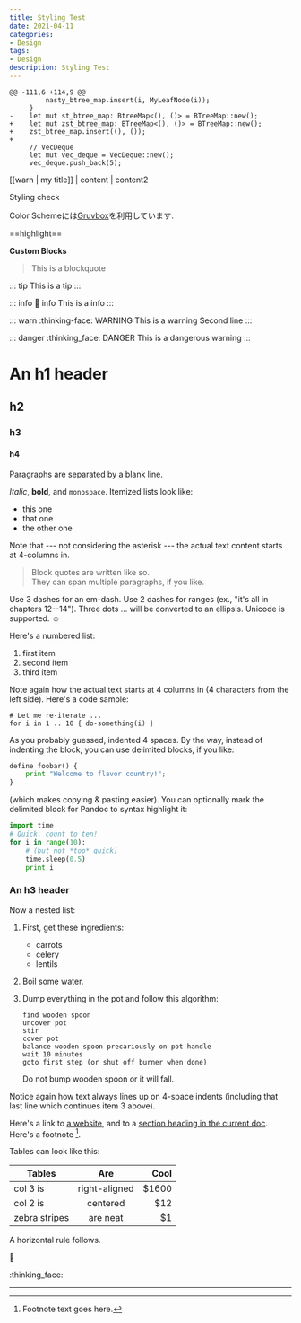 ```yaml
---
title: Styling Test
date: 2021-04-11
categories:
- Design
tags:
- Design
description: Styling Test
---
```


```diff-rust{1,2}[class="diff-highlight"][class="line-numbers"][data-file="btree.rs"][data-line="2"]
@@ -111,6 +114,9 @@
         nasty_btree_map.insert(i, MyLeafNode(i));
     }
-    let mut st_btree_map: BtreeMap<(), ()> = BTreeMap::new();
+    let mut zst_btree_map: BTreeMap<(), ()> = BTreeMap::new();
+    zst_btree_map.insert((), ());
+
     // VecDeque
     let mut vec_deque = VecDeque::new();
     vec_deque.push_back(5);
```

[[warn | my title]]
| content
| content2

Styling check

Color Schemeには[Gruvbox](https://github.com/morhetz/gruvbox)を利用しています.

==highlight==

**Custom Blocks**

> This is a blockquote

::: tip
This is a tip
:::

::: info :dog: info
This is a info
:::

::: warn :thinking-face: WARNING
This is a warning
Second line
:::

::: danger :thinking_face: DANGER
This is a dangerous warning
:::


# An h1 header

## h2

### h3

#### h4

Paragraphs are separated by a blank line.

*Italic*, **bold**, and `monospace`. Itemized lists
look like:

  * this one
  * that one
  * the other one

Note that --- not considering the asterisk --- the actual text
content starts at 4-columns in.

> Block quotes are
> written like so.  
> They can span multiple paragraphs,
> if you like.

Use 3 dashes for an em-dash. Use 2 dashes for ranges (ex., "it's all
in chapters 12--14"). Three dots ... will be converted to an ellipsis.
Unicode is supported. ☺

Here's a numbered list:

 1. first item
 2. second item
 3. third item

Note again how the actual text starts at 4 columns in (4 characters
from the left side). Here's a code sample:

    # Let me re-iterate ...
    for i in 1 .. 10 { do-something(i) }

As you probably guessed, indented 4 spaces. By the way, instead of
indenting the block, you can use delimited blocks, if you like:

~~~python 
define foobar() {
    print "Welcome to flavor country!";
}
~~~

(which makes copying & pasting easier). You can optionally mark the
delimited block for Pandoc to syntax highlight it:

~~~python sample.py
import time
# Quick, count to ten!
for i in range(10):
    # (but not *too* quick)
    time.sleep(0.5)
    print i
~~~



### An h3 header ###

Now a nested list:

 1. First, get these ingredients:

      * carrots
      * celery
      * lentils

 2. Boil some water.

 3. Dump everything in the pot and follow
    this algorithm:

    ```python[data-file="python"]
    find wooden spoon
    uncover pot
    stir
    cover pot
    balance wooden spoon precariously on pot handle
    wait 10 minutes
    goto first step (or shut off burner when done)
    ```

    Do not bump wooden spoon or it will fall.

Notice again how text always lines up on 4-space indents (including
that last line which continues item 3 above).

Here's a link to [a website](http://foo.bar), and to a [section heading in the current
doc](#an-h2-header). Here's a footnote [^1].

[^1]: Footnote text goes here.

Tables can look like this:

| Tables        | Are           | Cool  |
| ------------- |:-------------:| -----:|
| col 3 is      | right-aligned | $1600 |
| col 2 is      | centered      |   $12 |
| zebra stripes | are neat      |    $1 |
A horizontal rule follows.

:tada:

:thinking_face:

***
